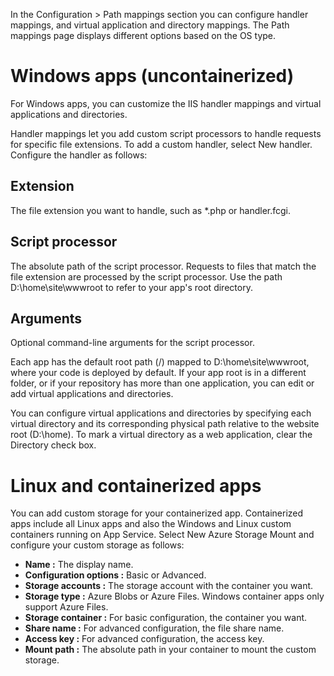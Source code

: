 In the Configuration > Path mappings section you can configure handler mappings, and virtual application and directory mappings. The Path mappings page displays different options based on the OS type.

# Windows apps (uncontainerized)
For Windows apps, you can customize the IIS handler mappings and virtual applications and directories.

Handler mappings let you add custom script processors to handle requests for specific file extensions. To add a custom handler, select New handler. Configure the handler as follows:

## Extension
The file extension you want to handle, such as *.php or handler.fcgi.
## Script processor
The absolute path of the script processor. Requests to files that match the file extension are processed by the script processor. Use the path D:\home\site\wwwroot to refer to your app's root directory.
## Arguments
Optional command-line arguments for the script processor.

Each app has the default root path (/) mapped to D:\home\site\wwwroot, where your code is deployed by default. If your app root is in a different folder, or if your repository has more than one application, you can edit or add virtual applications and directories.

You can configure virtual applications and directories by specifying each virtual directory and its corresponding physical path relative to the website root (D:\home). To mark a virtual directory as a web application, clear the Directory check box.

# Linux and containerized apps
You can add custom storage for your containerized app. Containerized apps include all Linux apps and also the Windows and Linux custom containers running on App Service. Select New Azure Storage Mount and configure your custom storage as follows:

- **Name :** The display name.
- **Configuration options :** Basic or Advanced.
- **Storage accounts :** The storage account with the container you want.
- **Storage type :** Azure Blobs or Azure Files. Windows container apps only support Azure Files.
- **Storage container :** For basic configuration, the container you want.
- **Share name :** For advanced configuration, the file share name.
- **Access key :** For advanced configuration, the access key.
- **Mount path :** The absolute path in your container to mount the custom storage.
